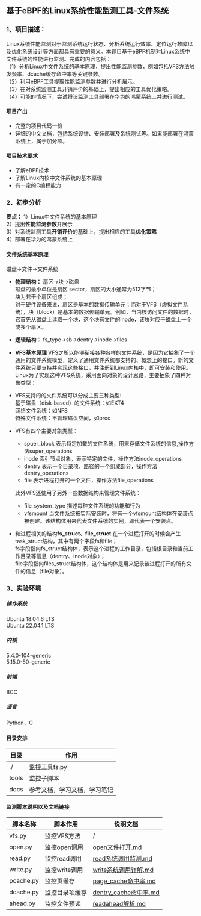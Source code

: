 ## 基于eBPF的Linux系统性能监测工具-文件系统
### 1、项目描述：
Linux系统性能监测对于监测系统运行状态、分析系统运行效率、定位运行故障以及优化系统设计等方面都具有重要的意义。本题目基于eBPF机制对Linux系统中文件系统的性能进行监测。完成的内容包括：  
（1）分析Linux中文件系统的基本原理，提出性能监测参数，例如包括VFS方法触发频率、dcache缓存命中率等关键参数。  
（2）利用eBPF工具提取性能监测参数并进行分析展示。  
（3）在对系统监测工具开销评价的基础上，提出相应的工具优化策略。  
（4）可能的情况下，尝试将该监测工具部署在华为的鸿蒙系统上并进行测试。  

#### 项目产出
- 完整的项目代码一份  
- 详细的中文文档，包括系统设计、安装部署及系统测试等。如果能部署在鸿蒙系统上，属于加分项。  

#### 项目技术要求
- 了解eBPF技术  
- 了解Linux内核中文件系统的基本原理  
- 有一定的C编程能力  


### 2、初步分析
**要点：**
1）Linux中文件系统的基本原理  
2）提出**性能监测参数**并展示  
3）对系统监测工具**开销评价**的基础上，提出相应的工具**优化策略**  
4）部署在华为的鸿蒙系统上  

#### 文件系统基本原理
磁盘->文件->文件系统  

- **物理结构：**
扇区->块->磁盘  
磁盘的最小单位是扇区 sector，扇区的大小通常为512字节；  
块为若干个扇区组成；  
对于硬件设备来说，扇区是基本的数据传输单元；而对于VFS（虚拟文件系统），块（block）是基本的数据传输单元。例如，当内核访问文件的数据时，它首先从磁盘上读取一个块，这个块有文件的inode，该块对应于磁盘上一个或多个扇区。  

- **逻辑结构：**
fs_type->sb->dentry->inode->files  

- **VFS基本原理**
VFS之所以能够衔接各种各样的文件系统，是因为它抽象了一个通用的文件系统模型，定义了通用文件系统都支持的、概念上的接口。新的文件系统只要支持并实现这些接口，并注册到Linux内核中，即可安装和使用。  
Linux为了实现这种VFS系统，采用面向对象的设计思路，主要抽象了四种对象类型：  
- VFS支持的的文件系统可以分成主要三种类型:  
基于磁盘（disk-based）的文件系统：如EXT4  
网络文件系统：如NFS  
特殊文件系统：不管理磁盘空间，如proc  

- VFS有四个主要对象类型：
    - spuer_block 
表示特定加载的文件系统，用来存储文件系统的信息,操作方法super_operations
    - inode 
索引节点对象，表示特定的文件，操作方法inode_operations
    - dentry 
表示一个目录项，路径的一个组成部分，操作方法dentry_operations
    - file 
表示进程打开的一个文件，操作方法file_operations

    此外VFS还使用了另外一些数据结构来管理文件系统：
    - file_system_type
描述每种文件系统的功能和行为
    - vfsmount
当文件系统被实际安装时，将有一个vfsmount结构体在安装点被创建。该结构体用来代表文件系统的实例，即代表一个安装点。

- 和进程相关的结构**fs_struct、file_struct**
在一个进程打开的时候会产生task_struct结构，其中有两个字段fs和file；  
fs字段指向fs_struct结构体，表示这个进程的工作目录，包括根目录和当前工作目录等信息（dentry、inode对象）；  
file字段指向files_struct结构体，这个结构体是用来记录该进程打开的所有文件的信息（file对象）。    

### 3、实验环境
##### 操作系统
Ubuntu 18.04.6 LTS  
Ubuntu 22.04.1 LTS  
##### 内核
5.4.0-104-generic  
5.15.0-50-generic  
##### 前端
BCC
##### 语言
Python、C
#### 目录安排
|目录|作用|
|---|---|
./ | 监控工具fs.py
tools|监控子脚本
docs|参考文档，学习文档，学习笔记

#### 监测脚本说明以及文档链接
|脚本名称|脚本作用|说明文档|
|---|---|---|
vfs.py|监控VFS方法|/
open.py|监控open调用|[open文件打开.md](./docs/6_open%E6%96%87%E4%BB%B6%E6%89%93%E5%BC%80.md)
read.py|监控read调用|[read系统调用监测.md](./docs/8_read%E7%B3%BB%E7%BB%9F%E8%B0%83%E7%94%A8%E7%9B%91%E6%B5%8B.md)
write.py|监控write调用|[write系统调用详解.md](./docs/2_write%E7%B3%BB%E7%BB%9F%E8%B0%83%E7%94%A8%E8%AF%A6%E8%A7%A3.md)
pcache.py|监控页缓存|[page_cache命中率.md](./docs/5_page_cache%E5%91%BD%E4%B8%AD%E7%8E%87.md)
dcache.py|监控目录项缓存|[dentry_cache命中率.md](./docs/4_dentry_cache%E5%91%BD%E4%B8%AD%E7%8E%87.md)
ahead.py|监控文件预读|[readahead解析.md](./docs/9_readahead%E8%A7%A3%E6%9E%90.md)